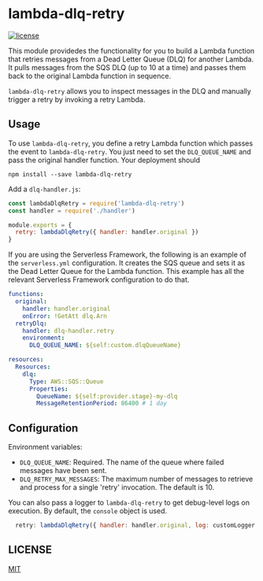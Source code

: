 # lambda-dlq-retry

[![license](https://img.shields.io/npm/l/lambda-dlq-retry.svg)](./LICENSE)

This module providedes the functionality for you to build a Lambda function that retries messages from a Dead Letter Queue (DLQ) for another Lambda. It pulls messages from the SQS DLQ (up to 10 at a time) and passes them back to the original Lambda function in sequence.

`lambda-dlq-retry` allows you to inspect messages in the DLQ and manually trigger a retry by invoking a retry Lambda.


## Usage

To use `lambda-dlq-retry`, you define a retry Lambda function which passes the event to `lambda-dlq-retry`. You just need to set the `DLQ_QUEUE_NAME` and pass the original handler function. Your deployment should

```
npm install --save lambda-dlq-retry
```

Add a `dlq-handler.js`:

```javascript
const lambdaDlqRetry = require('lambda-dlq-retry')
const handler = require('./handler')

module.exports = {
  retry: lambdaDlqRetry({ handler: handler.original })
}
```

If you are using the Serverless Framework, the following is an example of the `serverless.yml` configuration. It creates the SQS queue and sets it as the Dead Letter Queue for the Lambda function. This example has all the relevant Serverless Framework configuration to do that.

```yaml
functions:
  original:
    handler: handler.original
    onError: !GetAtt dlq.Arn
  retryDlq:
    handler: dlq-handler.retry
    environment:
      DLQ_QUEUE_NAME: ${self:custom.dlqQueueName}

resources:
  Resources:
    dlq:
      Type: AWS::SQS::Queue
      Properties:
        QueueName: ${self:provider.stage}-my-dlq
        MessageRetentionPeriod: 86400 # 1 day
```

## Configuration

Environment variables:

- `DLQ_QUEUE_NAME`: Required. The name of the queue where failed messages have been sent.
- `DLQ_RETRY_MAX_MESSAGES`: The maximum number of messages to retrieve and process for a single 'retry' invocation. The default is 10.

You can also pass a logger to `lambda-dlq-retry` to get debug-level logs on execution. By default, the `console` object is used.

```javascript
  retry: lambdaDlqRetry({ handler: handler.original, log: customLogger })
```

## LICENSE

[MIT](./LICENSE)

